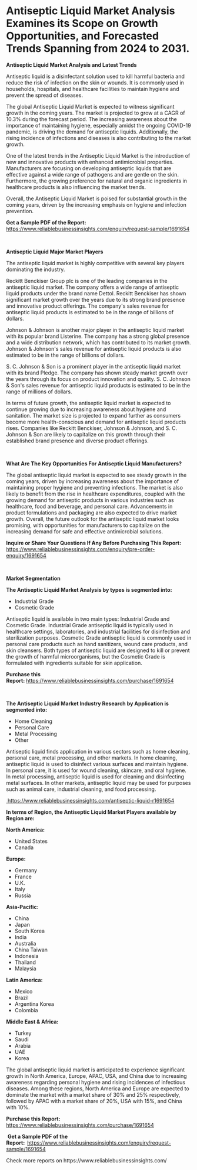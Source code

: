 <p><h1>Antiseptic Liquid Market Analysis Examines its Scope on Growth Opportunities, and Forecasted Trends Spanning from 2024 to 2031.</h1></p><p><strong>Antiseptic Liquid Market Analysis and Latest Trends</strong></p>
<p><p>Antiseptic liquid is a disinfectant solution used to kill harmful bacteria and reduce the risk of infection on the skin or wounds. It is commonly used in households, hospitals, and healthcare facilities to maintain hygiene and prevent the spread of diseases.</p><p>The global Antiseptic Liquid Market is expected to witness significant growth in the coming years. The market is projected to grow at a CAGR of 10.3% during the forecast period. The increasing awareness about the importance of maintaining hygiene, especially amidst the ongoing COVID-19 pandemic, is driving the demand for antiseptic liquids. Additionally, the rising incidence of infections and diseases is also contributing to the market growth.</p><p>One of the latest trends in the Antiseptic Liquid Market is the introduction of new and innovative products with enhanced antimicrobial properties. Manufacturers are focusing on developing antiseptic liquids that are effective against a wide range of pathogens and are gentle on the skin. Furthermore, the growing preference for natural and organic ingredients in healthcare products is also influencing the market trends.</p><p>Overall, the Antiseptic Liquid Market is poised for substantial growth in the coming years, driven by the increasing emphasis on hygiene and infection prevention.</p></p>
<p><strong>Get a Sample PDF of the Report:&nbsp;</strong> <a href="https://www.reliablebusinessinsights.com/enquiry/request-sample/1691654">https://www.reliablebusinessinsights.com/enquiry/request-sample/1691654</a></p>
<p>&nbsp;</p>
<p><strong>Antiseptic Liquid Major Market Players</strong></p>
<p><p>The antiseptic liquid market is highly competitive with several key players dominating the industry. </p><p>Reckitt Benckiser Group plc is one of the leading companies in the antiseptic liquid market. The company offers a wide range of antiseptic liquid products under the brand name Dettol. Reckitt Benckiser has shown significant market growth over the years due to its strong brand presence and innovative product offerings. The company's sales revenue for antiseptic liquid products is estimated to be in the range of billions of dollars.</p><p>Johnson & Johnson is another major player in the antiseptic liquid market with its popular brand Listerine. The company has a strong global presence and a wide distribution network, which has contributed to its market growth. Johnson & Johnson's sales revenue for antiseptic liquid products is also estimated to be in the range of billions of dollars.</p><p>S. C. Johnson & Son is a prominent player in the antiseptic liquid market with its brand Pledge. The company has shown steady market growth over the years through its focus on product innovation and quality. S. C. Johnson & Son's sales revenue for antiseptic liquid products is estimated to be in the range of millions of dollars.</p><p>In terms of future growth, the antiseptic liquid market is expected to continue growing due to increasing awareness about hygiene and sanitation. The market size is projected to expand further as consumers become more health-conscious and demand for antiseptic liquid products rises. Companies like Reckitt Benckiser, Johnson & Johnson, and S. C. Johnson & Son are likely to capitalize on this growth through their established brand presence and diverse product offerings.</p></p>
<p>&nbsp;</p>
<p><strong>What Are The Key Opportunities For Antiseptic Liquid Manufacturers?</strong></p>
<p><p>The global antiseptic liquid market is expected to see steady growth in the coming years, driven by increasing awareness about the importance of maintaining proper hygiene and preventing infections. The market is also likely to benefit from the rise in healthcare expenditures, coupled with the growing demand for antiseptic products in various industries such as healthcare, food and beverage, and personal care. Advancements in product formulations and packaging are also expected to drive market growth. Overall, the future outlook for the antiseptic liquid market looks promising, with opportunities for manufacturers to capitalize on the increasing demand for safe and effective antimicrobial solutions.</p></p>
<p><strong>Inquire or Share Your Questions If Any Before Purchasing This Report:</strong> <a href="https://www.reliablebusinessinsights.com/enquiry/pre-order-enquiry/1691654">https://www.reliablebusinessinsights.com/enquiry/pre-order-enquiry/1691654</a></p>
<p>&nbsp;</p>
<p><strong>Market Segmentation</strong></p>
<p><strong>The Antiseptic Liquid Market Analysis by types is segmented into:</strong></p>
<p><ul><li>Industrial Grade</li><li>Cosmetic Grade</li></ul></p>
<p><p>Antiseptic liquid is available in two main types: Industrial Grade and Cosmetic Grade. Industrial Grade antiseptic liquid is typically used in healthcare settings, laboratories, and industrial facilities for disinfection and sterilization purposes. Cosmetic Grade antiseptic liquid is commonly used in personal care products such as hand sanitizers, wound care products, and skin cleansers. Both types of antiseptic liquid are designed to kill or prevent the growth of harmful microorganisms, but the Cosmetic Grade is formulated with ingredients suitable for skin application.</p></p>
<p><strong>Purchase this Report:&nbsp;</strong><a href="https://www.reliablebusinessinsights.com/purchase/1691654">https://www.reliablebusinessinsights.com/purchase/1691654</a></p>
<p>&nbsp;</p>
<p><strong>The Antiseptic Liquid Market Industry Research by Application is segmented into:</strong></p>
<p><ul><li>Home Cleaning</li><li>Personal Care</li><li>Metal Processing</li><li>Other</li></ul></p>
<p><p>Antiseptic liquid finds application in various sectors such as home cleaning, personal care, metal processing, and other markets. In home cleaning, antiseptic liquid is used to disinfect various surfaces and maintain hygiene. In personal care, it is used for wound cleaning, skincare, and oral hygiene. In metal processing, antiseptic liquid is used for cleaning and disinfecting metal surfaces. In other markets, antiseptic liquid may be used for purposes such as animal care, industrial cleaning, and food processing.</p></p>
<p><a href="https://www.reliablebusinessinsights.com/antiseptic-liquid-r1691654">&nbsp;https://www.reliablebusinessinsights.com/antiseptic-liquid-r1691654</a></p>
<p><strong>In terms of Region, the Antiseptic Liquid Market Players available by Region are:</strong></p>
<p>
    <p> <strong> North America: </strong>
        <ul>
            <li>United States</li>
            <li>Canada</li>
        </ul>
        </p> 
    <p> <strong> Europe: </strong>
        <ul>
            <li>Germany</li>
            <li>France</li>
            <li>U.K.</li>
            <li>Italy</li>
            <li>Russia</li>
        </ul>
        </p> 
    <p> <strong> Asia-Pacific: </strong>
        <ul>
            <li>China</li>
            <li>Japan</li>
            <li>South Korea</li>
            <li>India</li>
            <li>Australia</li>
            <li>China Taiwan</li>
            <li>Indonesia</li>
            <li>Thailand</li>
            <li>Malaysia</li>
        </ul>
        </p> 
    <p> <strong> Latin America: </strong>
        <ul>
            <li>Mexico</li>
            <li>Brazil</li>
            <li>Argentina Korea</li>
            <li>Colombia</li>
        </ul>
        </p> 
    <p> <strong> Middle East & Africa: </strong>
        <ul>
            <li>Turkey</li>
            <li>Saudi</li>
            <li>Arabia</li>
            <li>UAE</li>
            <li>Korea</li>
        </ul>
    </p>
    </p>
<p><p>The global antiseptic liquid market is anticipated to experience significant growth in North America, Europe, APAC, USA, and China due to increasing awareness regarding personal hygiene and rising incidences of infectious diseases. Among these regions, North America and Europe are expected to dominate the market with a market share of 30% and 25% respectively, followed by APAC with a market share of 20%, USA with 15%, and China with 10%.</p></p>
<p><strong>Purchase this Report: </strong><a href="https://www.reliablebusinessinsights.com/purchase/1691654">https://www.reliablebusinessinsights.com/purchase/1691654</a></p>
<p>&nbsp;<strong>Get a Sample PDF of the Report:&nbsp;&nbsp;</strong><a href="https://www.reliablebusinessinsights.com/enquiry/request-sample/1691654">https://www.reliablebusinessinsights.com/enquiry/request-sample/1691654</a></p>
<p><strong></strong></p>
<p>Check more reports on https://www.reliablebusinessinsights.com/</p>